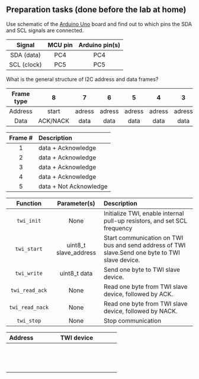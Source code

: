 ## Preparation tasks (done before the lab at home)

Use schematic of the [Arduino Uno](../../Docs/arduino_shield.pdf) board and find out to which pins the SDA and SCL signals are connected.

   | **Signal** | **MCU pin** | **Arduino pin(s)** |
   | :-: | :-: | :-: |
   | SDA (data)  | PC4  | PC4 |
   | SCL (clock) | PC5  | PC5 |

What is the general structure of I2C address and data frames?

   | **Frame type** | **8** | **7** | **6** | **5** | **4** | **3** | **2** | **1** | **0** | **Description**&nbsp;&nbsp;&nbsp;&nbsp;&nbsp;&nbsp;&nbsp;&nbsp;&nbsp;&nbsp;&nbsp;&nbsp;&nbsp;&nbsp;&nbsp;&nbsp;&nbsp;&nbsp;&nbsp;&nbsp;&nbsp;&nbsp;&nbsp;&nbsp;&nbsp;&nbsp;&nbsp;&nbsp;&nbsp;&nbsp;&nbsp;&nbsp;&nbsp;&nbsp;&nbsp;&nbsp;&nbsp;&nbsp;&nbsp;&nbsp;&nbsp;&nbsp;&nbsp;&nbsp; |
   | :-: | :-: | :-: | :-: | :-: | :-: | :-: | :-: | :-: | :-: | :-- |
   | Address |start |adress |adress|adress |adress |adress |adress |adress |read/write| start bit, 7-bit address, r/w bit|
   | Data |ACK/NACK |data |data|data |data |data |data |data |data||

 | **Frame #** | **Description** |
   | :-: | :-- |
   | 1 |data + Acknowledge | &nbsp;&nbsp;&nbsp;&nbsp;&nbsp;&nbsp;&nbsp;&nbsp;&nbsp;&nbsp;&nbsp;&nbsp;&nbsp;&nbsp;&nbsp;&nbsp;&nbsp;&nbsp;&nbsp;&nbsp;&nbsp;&nbsp;&nbsp;&nbsp;&nbsp;&nbsp;&nbsp;&nbsp;&nbsp;&nbsp;&nbsp;&nbsp;&nbsp;&nbsp;&nbsp;&nbsp;&nbsp;&nbsp;&nbsp;&nbsp;&nbsp;&nbsp;&nbsp;&nbsp;&nbsp;&nbsp;&nbsp;&nbsp;&nbsp;&nbsp;&nbsp;&nbsp;&nbsp;&nbsp;&nbsp;&nbsp;&nbsp;&nbsp;&nbsp;&nbsp;&nbsp;&nbsp;&nbsp;&nbsp;&nbsp;&nbsp;&nbsp;&nbsp;&nbsp;&nbsp;&nbsp;&nbsp;&nbsp;&nbsp;&nbsp;&nbsp;&nbsp;&nbsp;&nbsp;&nbsp; |
   | 2 | data + Acknowledge |
   | 3 | data + Acknowledge |
   | 4 | data + Acknowledge |
   | 5 | data + Not Acknowledge |

   | **Function** | **Parameter(s)** | **Description** |
   | :-: | :-: | :-- |
   | `twi_init` | None | Initialize TWI, enable internal pull-up resistors, and set SCL frequency |
   | `twi_start` | uint8_t slave_address | Start communication on TWI bus and send address of TWI slave.Send one byte to TWI slave device. |
   | `twi_write` | uint8_t data | Send one byte to TWI slave device. |
   | `twi_read_ack` | None |  Read one byte from TWI slave device, followed by ACK. |
   | `twi_read_nack` | None |Read one byte from TWI slave device, followed by NACK.|
   | `twi_stop` | None | Stop communication |
   


   | **Address** | **TWI device** |
   | :-: | :-: |
   |  | &nbsp;&nbsp;&nbsp;&nbsp;&nbsp;&nbsp;&nbsp;&nbsp;&nbsp;&nbsp;&nbsp;&nbsp;&nbsp;&nbsp;&nbsp;&nbsp;&nbsp;&nbsp;&nbsp;&nbsp;&nbsp;&nbsp;&nbsp;&nbsp;&nbsp;&nbsp;&nbsp;&nbsp;&nbsp;&nbsp;&nbsp;&nbsp;&nbsp;&nbsp;&nbsp;&nbsp;&nbsp;&nbsp;&nbsp;&nbsp;&nbsp;&nbsp;&nbsp;&nbsp;&nbsp;&nbsp;&nbsp; |
   |  | &nbsp; |
   |  | &nbsp; |

